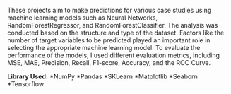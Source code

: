 These projects aim to make predictions for various case studies using machine learning models such as Neural Networks, RandomForestRegressor, and RandomForestClassifier. The analysis was conducted based on the structure and type of the dataset. Factors like the number of target variables to be predicted played an important role in selecting the appropriate machine learning model. To evaluate the performance of the models, I used different evaluation metrics, including MSE, MAE, Precision, Recall, F1-score, Accuracy, and the ROC Curve.

**Library Used:**
*NumPy
*Pandas
*SKLearn
*Matplotlib
*Seaborn
*Tensorflow
